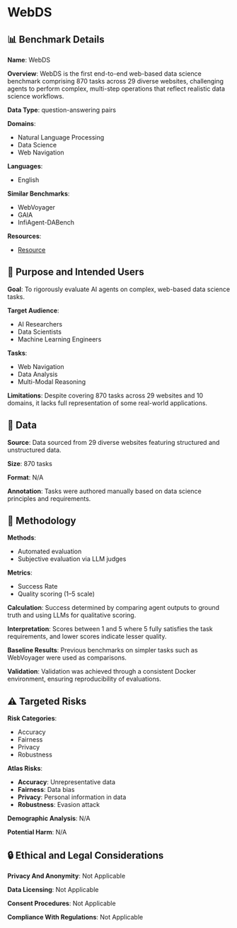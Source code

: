 # WebDS

## 📊 Benchmark Details

**Name**: WebDS

**Overview**: WebDS is the first end-to-end web-based data science benchmark comprising 870 tasks across 29 diverse websites, challenging agents to perform complex, multi-step operations that reflect realistic data science workflows.

**Data Type**: question-answering pairs

**Domains**:
- Natural Language Processing
- Data Science
- Web Navigation

**Languages**:
- English

**Similar Benchmarks**:
- WebVoyager
- GAIA
- InfiAgent-DABench

**Resources**:
- [Resource](https://arxiv.org/abs/2508.01222)

## 🎯 Purpose and Intended Users

**Goal**: To rigorously evaluate AI agents on complex, web-based data science tasks.

**Target Audience**:
- AI Researchers
- Data Scientists
- Machine Learning Engineers

**Tasks**:
- Web Navigation
- Data Analysis
- Multi-Modal Reasoning

**Limitations**: Despite covering 870 tasks across 29 websites and 10 domains, it lacks full representation of some real-world applications.

## 💾 Data

**Source**: Data sourced from 29 diverse websites featuring structured and unstructured data.

**Size**: 870 tasks

**Format**: N/A

**Annotation**: Tasks were authored manually based on data science principles and requirements.

## 🔬 Methodology

**Methods**:
- Automated evaluation
- Subjective evaluation via LLM judges

**Metrics**:
- Success Rate
- Quality scoring (1–5 scale)

**Calculation**: Success determined by comparing agent outputs to ground truth and using LLMs for qualitative scoring.

**Interpretation**: Scores between 1 and 5 where 5 fully satisfies the task requirements, and lower scores indicate lesser quality.

**Baseline Results**: Previous benchmarks on simpler tasks such as WebVoyager were used as comparisons.

**Validation**: Validation was achieved through a consistent Docker environment, ensuring reproducibility of evaluations.

## ⚠️ Targeted Risks

**Risk Categories**:
- Accuracy
- Fairness
- Privacy
- Robustness

**Atlas Risks**:
- **Accuracy**: Unrepresentative data
- **Fairness**: Data bias
- **Privacy**: Personal information in data
- **Robustness**: Evasion attack

**Demographic Analysis**: N/A

**Potential Harm**: N/A

## 🔒 Ethical and Legal Considerations

**Privacy And Anonymity**: Not Applicable

**Data Licensing**: Not Applicable

**Consent Procedures**: Not Applicable

**Compliance With Regulations**: Not Applicable
